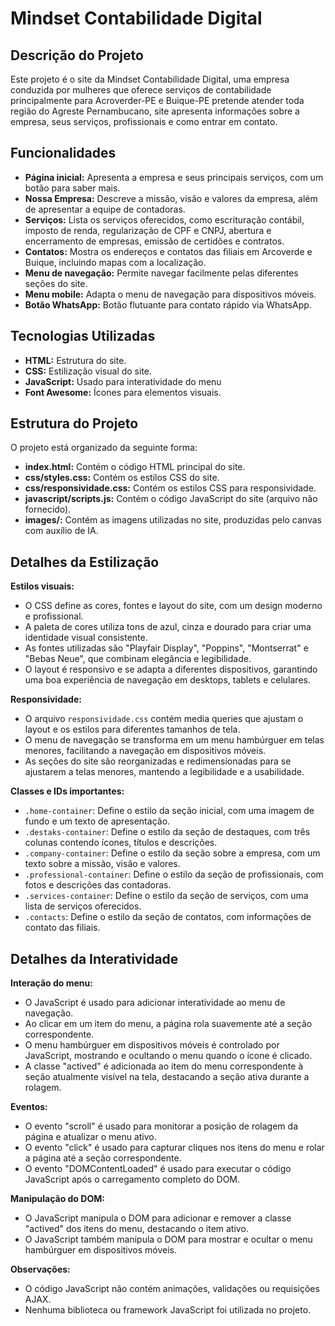 # Mindset Contabilidade Digital

## Descrição do Projeto

Este projeto é o site da Mindset Contabilidade Digital, uma empresa conduzida por mulheres que oferece serviços de contabilidade principalmente para Acroverder-PE e Buique-PE pretende atender toda região do Agreste Pernambucano, site apresenta informações sobre a empresa, seus serviços, profissionais e como entrar em contato.

## Funcionalidades

* **Página inicial:** Apresenta a empresa e seus principais serviços, com um botão para saber mais.
* **Nossa Empresa:** Descreve a missão, visão e valores da empresa, além de apresentar a equipe de contadoras.
* **Serviços:** Lista os serviços oferecidos, como escrituração contábil, imposto de renda, regularização de CPF e CNPJ, abertura e encerramento de empresas, emissão de certidões e contratos.
* **Contatos:** Mostra os endereços e contatos das filiais em Arcoverde e Buique, incluindo mapas com a localização.
* **Menu de navegação:** Permite navegar facilmente pelas diferentes seções do site.
* **Menu mobile:** Adapta o menu de navegação para dispositivos móveis.
* **Botão WhatsApp:** Botão flutuante para contato rápido via WhatsApp.

## Tecnologias Utilizadas

* **HTML:** Estrutura do site.
* **CSS:** Estilização visual do site.
* **JavaScript:**  Usado para interatividade do menu
* **Font Awesome:** Ícones para elementos visuais.


## Estrutura do Projeto

O projeto está organizado da seguinte forma:

* **index.html:** Contém o código HTML principal do site.
* **css/styles.css:** Contém os estilos CSS do site.
* **css/responsividade.css:** Contém os estilos CSS para responsividade.
* **javascript/scripts.js:** Contém o código JavaScript do site (arquivo não fornecido).
* **images/:** Contém as imagens utilizadas no site, produzidas pelo canvas com auxílio de IA.

## Detalhes da Estilização

**Estilos visuais:**

* O CSS define as cores, fontes e layout do site, com um design moderno e profissional.
* A paleta de cores utiliza tons de azul, cinza e dourado para criar uma identidade visual consistente.
* As fontes utilizadas são "Playfair Display", "Poppins", "Montserrat" e "Bebas Neue", que combinam elegância e legibilidade.
* O layout é responsivo e se adapta a diferentes dispositivos, garantindo uma boa experiência de navegação em desktops, tablets e celulares.

**Responsividade:**

* O arquivo `responsividade.css` contém media queries que ajustam o layout e os estilos para diferentes tamanhos de tela.
* O menu de navegação se transforma em um menu hambúrguer em telas menores, facilitando a navegação em dispositivos móveis.
* As seções do site são reorganizadas e redimensionadas para se ajustarem a telas menores, mantendo a legibilidade e a usabilidade.

**Classes e IDs importantes:**

* `.home-container`: Define o estilo da seção inicial, com uma imagem de fundo e um texto de apresentação.
* `.destaks-container`: Define o estilo da seção de destaques, com três colunas contendo ícones, títulos e descrições.
* `.company-container`: Define o estilo da seção sobre a empresa, com um texto sobre a missão, visão e valores.
* `.professional-container`: Define o estilo da seção de profissionais, com fotos e descrições das contadoras.
* `.services-container`: Define o estilo da seção de serviços, com uma lista de serviços oferecidos.
* `.contacts`: Define o estilo da seção de contatos, com informações de contato das filiais.

## Detalhes da Interatividade

**Interação do menu:**

* O JavaScript é usado para adicionar interatividade ao menu de navegação.
* Ao clicar em um item do menu, a página rola suavemente até a seção correspondente.
* O menu hambúrguer em dispositivos móveis é controlado por JavaScript, mostrando e ocultando o menu quando o ícone é clicado.
* A classe "actived" é adicionada ao item do menu correspondente à seção atualmente visível na tela, destacando a seção ativa durante a rolagem.

**Eventos:**

* O evento "scroll" é usado para monitorar a posição de rolagem da página e atualizar o menu ativo.
* O evento "click" é usado para capturar cliques nos itens do menu e rolar a página até a seção correspondente.
* O evento "DOMContentLoaded" é usado para executar o código JavaScript após o carregamento completo do DOM.

**Manipulação do DOM:**

* O JavaScript manipula o DOM para adicionar e remover a classe "actived" dos itens do menu, destacando o item ativo.
* O JavaScript também manipula o DOM para mostrar e ocultar o menu hambúrguer em dispositivos móveis.

**Observações:**

* O código JavaScript não contém animações, validações ou requisições AJAX.
* Nenhuma biblioteca ou framework JavaScript foi utilizada no projeto.